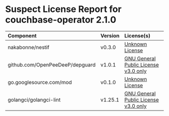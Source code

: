 
Suspect License Report for couchbase-operator 2.1.0
===================================================

|Component|Version|License(s)|
| :--- | :--- | :--- |
|nakabonne/nestif|v0.3.0|[Unknown License](../../license-data/00000000-0010-0000-0000-000000000000.txt)|
|github.com/OpenPeeDeeP/depguard|v1.0.1|[GNU General Public License v3.0 only](../../license-data/f5135f7b-f17e-473a-839b-3ea12860f761.txt)|
|go.googlesource.com/mod|v0.1.0|[Unknown License](../../license-data/00000000-0010-0000-0000-000000000000.txt)|
|golangci/golangci-lint|v1.25.1|[GNU General Public License v3.0 only](../../license-data/f5135f7b-f17e-473a-839b-3ea12860f761.txt)|
